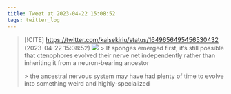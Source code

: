 ```yaml
---
title: Tweet at 2023-04-22 15:08:52
tags: twitter_log
---
```


> [!CITE] https://twitter.com/kaisekiriu/status/1649656495456530432 (2023-04-22 15:08:52)
> ![](https://twitter.com/kaisekiriu/status/1649656495456530432)
> &gt; If sponges emerged first, it’s still possible that ctenophores evolved their nerve net independently rather than inheriting it from a neuron-bearing ancestor
> 
> &gt; the ancestral nervous system may have had plenty of time to evolve into something weird and highly-specialized
